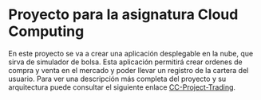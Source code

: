 # Proyecto para la asignatura Cloud Computing

En este proyecto se va a crear una aplicación desplegable en la nube, que sirva de simulador de bolsa. Esta aplicación permitirá crear ordenes de compra y venta en el mercado y poder llevar un registro de la cartera del usuario. Para ver una descripción más completa del proyecto y su arquitectura puede consultar el siguiente enlace [CC-Project-Trading](https://solano96.github.io/CC-Project-Trading/).
